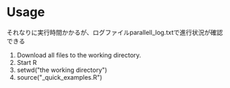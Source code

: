 # Usage 
それなりに実行時間かかるが、ログファイルparallell_log.txtで進行状況が確認できる

1. Download all files to the working directory.
2. Start R
3. setwd("the working directory")
4. source("_quick_examples.R")
